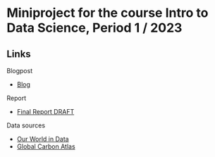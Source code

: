 # Miniproject for the course Intro to Data Science, Period 1 / 2023

## Links
Blogpost
* [Blog](https://janne96367.wixsite.com/greener-future/post/sharing-best-practices-to-fight-against-climate-change)

Report
* [Final Report DRAFT](https://github.com/karhelmi/intro-ds-miniproject/blob/main/Report/report.ipynb)
  
Data sources
* [Our World in Data](https://ourworldindata.org/)
* [Global Carbon Atlas](https://www.fs.usda.gov/ccrc/tool/global-carbon-atlas)

